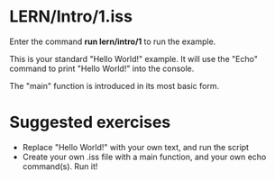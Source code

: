 # LERN/Intro/1.iss
Enter the command **run lern/intro/1** to run the example.

This is your standard "Hello World!" example. It will use the "Echo" command to print "Hello World!" into the console.

The "main" function is introduced in its most basic form.

# Suggested exercises
* Replace "Hello World!" with your own text, and run the script
* Create your own .iss file with a main function, and your own echo command(s). Run it!


